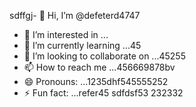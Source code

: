 sdffgj- 👋 Hi, I’m @defeterd4747
- 👀 I’m interested in ...
- 🌱 I’m currently learning ...45
- 💞️ I’m looking to collaborate on ...45255
- 📫 How to reach me ...456669878bv
- 😄 Pronouns: ...1235dhf545555252
- ⚡ Fun fact: ...refer45
sdfdsf53
232332
<!---ddd15345
defeterd/defeterd is a ✨ special ✨ repository because its `README.md` (this file) appears on your GitHub profile.366bgfjmyj
You can click the Preview link to take a look at your changes.
--->

